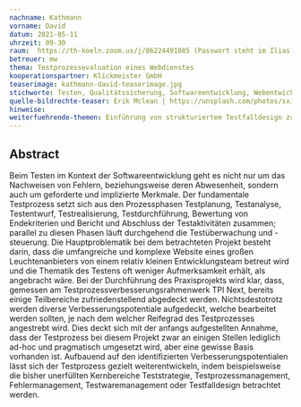 ```yaml
---
nachname: Kathmann
vorname: David
datum: 2021-05-11
uhrzeit: 09-30
raum:  https://th-koeln.zoom.us/j/86224491085 (Passwort steht im Ilias) Präsentation
betreuer: mw
thema: Testprozessevaluation eines Webdienstes
kooperationspartner: Klickmeister GmbH
teaserimage: kathmann-david-teaserimage.jpg
stichworte: Testen, Qualitätssicherung, Softwareentwicklung, Webentwicklung
quelle-bildrechte-teaser: Erik Mclean | https://unsplash.com/photos/sxiSod0tyYQ
hinweise:
weiterfuehrende-themen: Einführung von strukturiertem Testfalldesign zur Qualitätssicherung | Ausbau des bestehenden Fehlermanagements zur vollständigeren und präziseren Fehleranalyse
---
```


## Abstract

Beim Testen im Kontext der Softwareentwicklung geht es nicht nur um das Nachweisen von Fehlern, beziehungsweise deren Abwesenheit, sondern auch um geforderte und implizierte Merkmale.
Der fundamentale Testprozess setzt sich aus den Prozessphasen Testplanung, Testanalyse, Testentwurf, Testrealisierung, Testdurchführung, Bewertung von Endekriterien und Bericht und Abschluss der Testaktivitäten zusammen; parallel zu diesen Phasen läuft durchgehend die Testüberwachung und -steuerung.
Die Hauptproblematik bei dem betrachteten Projekt besteht darin, dass die umfangreiche und komplexe Website eines großen Leuchtenanbieters von einem relativ kleinen Entwicklungsteam betreut wird und die Thematik des Testens oft weniger Aufmerksamkeit erhält, als angebracht wäre.
Bei der Durchführung des Praxisprojekts wird klar, dass, gemessen am Testprozessverbesserungsrahmenwerk TPI Next, bereits einige Teilbereiche zufriedenstellend abgedeckt werden. Nichtsdestotrotz werden diverse Verbesserungspotentiale aufgedeckt, welche bearbeitet werden sollten, je nach dem welcher Reifegrad des Testprozesses angestrebt wird.
Dies deckt sich mit der anfangs aufgestellten Annahme, dass der Testprozess bei diesem Projekt zwar an einigen Stellen lediglich ad-hoc und pragmatisch umgesetzt wird, aber eine gewisse Basis vorhanden ist.
Aufbauend auf den identifizierten Verbesserungspotentialen lässt sich der Testprozess gezielt weiterentwickeln, indem beispielsweise die bisher unerfüllten Kernbereiche Teststrategie, Testprozessmanagement, Fehlermanagement, Testwaremanagement oder Testfalldesign betrachtet werden.
